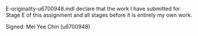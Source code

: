 E-originality-u6700948.mdI declare that the work I have submitted for Stage E of this assignment and all stages before it is entirely my own work.


Signed: Mei Yee Chin (u6700948)
